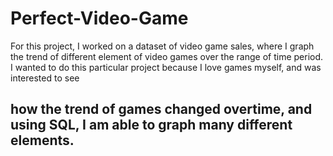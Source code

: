 # Perfect-Video-Game

For this project, I worked on a dataset of video game sales, where I graph the trend of different element of video games over the range of time period. I wanted to do this particular project because I love games myself, and was interested to see 

how the trend of games changed overtime, and using SQL, 
I am able to graph many different elements.
-

